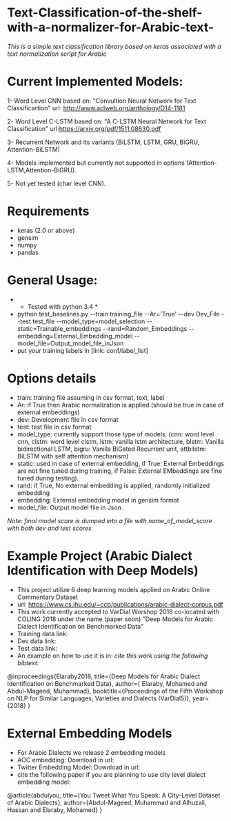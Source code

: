# Text-Classification-of-the-shelf-with-a-normalizer-for-Arabic-text-

*This is a simple text classification library based on keras associated with a text normalization script for Arabic*

# Current Implemented Models:

1- Word Level CNN based on:
"Convultion Neural Network for Text Classificartion"
url: http://www.aclweb.org/anthology/D14-1181

2- Word Level C-LSTM based on:
"A C-LSTM Neural Network for Text Classification"
url:https://arxiv.org/pdf/1511.08630.pdf

3- Recurrent Network and its variants (BiLSTM, LSTM, GRU, BiGRU, Attention-BiLSTM)

4- Models implemented but currently not supported in options (Attention-LSTM,Attention-BiGRU).

5- Not yet tested  (char level CNN). 

# Requirements

- keras (2.0 or above)
- gensim
- numpy
- pandas

# General Usage:
- * Tested with python 3.4 *
- python test_baselines.py --train training_file --Ar='True' --dev Dev_File --test test_file --model_type=model_selection --static=Trainable_embeddings --rand=Random_Embeddings --embedding=External_Embedding_model --model_file=Output_model_file_inJson
- put your training labels in [link: conf/label_list]
# Options details #

- train: training file assuming in csv format, text, label
- Ar: if True then Arabic normalization is applied (should be true in case of external embeddings)
- dev: Development file in csv format 
- test: test file in csv format
- model_type: currently support those type of models: (cnn: word level cnn, clstm: word level clstm, lstm: vanilla lstm architecture, blstm: Vanilla bidirectional LSTM, bigru: Vanilla BiGated Recurrent unit, attbilstm: BiLSTM with self attention mechanism)
- static: used in case of external embedding, if True: External Embeddings are not fine tuned during training, if False: External EMbeddings are fine tuned during testing). 
- rand: if True, No external embedding is applied, randomly initialized embedding 
- embedding: External embedding model in gensim format
- model_file: Output model file in Json.

*Note: final model score is dumped into a file with name_of_model_score with both dev and test scores*
# Example Project (Arabic Dialect Identification with Deep Models) #

- This project utilize 6 deep learning models applied on Arabic Online Commentary Dataset 
- url:  https://www.cs.jhu.edu/~ccb/publications/arabic-dialect-corpus.pdf
- This work currently accepted to VarDial Worshop 2018 co-located with COLING 2018 under the name (paper soon)
"Deep Models for Arabic Dialect Identification on Benchmarked Data"
- Training data link: 
- Dev data link: 
- Test data link: 
- An example on how to use it is in: 
*cite this work using the following bibtext:*

@inproceedings{Elaraby2018,
  title={Deep Models for Arabic Dialect Identification on Benchmarked Data},
  author={ Elaraby, Mohamed and Abdul-Mageed, Muhammad},
  booktitle={Proceedings of the Fifth Workshop on NLP for Similar Languages, Varieties and Dialects (VarDial5)},
  year={2018}
}

# External Embedding Models #

- For Arabic Dialects we release 2 embedding models 
- AOC embedding: Download in url: 
- Twitter Embedding Model: Download in url: 
 - cite the following paper if you are planning to use city level dialect embedding model: 
 
@article{abdulyou,
  title={You Tweet What You Speak: A City-Level Dataset of Arabic Dialects},
  author={Abdul-Mageed, Muhammad and Alhuzali, Hassan and Elaraby, Mohamed}
}
